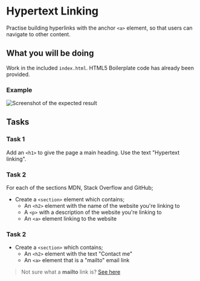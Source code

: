 # Hypertext Linking

Practise building hyperlinks with the anchor `<a>` element, so that users can navigate to other content.

## What you will be doing

Work in the included `index.html`. HTML5 Boilerplate code has already been provided.

### Example

![Screenshot of the expected result](./reference.png)

## Tasks

### Task 1

Add an `<h1>` to give the page a main heading. Use the text "Hypertext linking".

### Task 2

For each of the sections MDN, Stack Overflow and GitHub;

- Create a `<section>` element which contains;
  - An `<h2>` element with the name of the website you're linking to
  - A `<p>` with a description of the website you're linking to
  - An `<a>` element linking to the website

### Task 2

- Create a `<section>` which contains;
  - An `<h2>` element with the text "Contact me"
  - An `<a>` element that is a "mailto" email link

> Not sure what a **mailto** link is? [See here](https://developer.mozilla.org/en-US/docs/Learn/HTML/Introduction_to_HTML/Creating_hyperlinks#email_links)